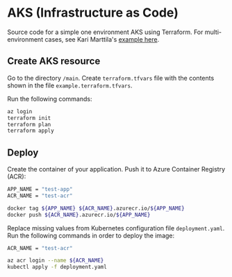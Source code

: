 # AKS (Infrastructure as Code)

Source code for a simple one environment AKS using Terraform. For multi-environment cases, see Kari Marttila's [example here][1].

## Create AKS resource

Go to the directory `/main`. Create `terraform.tfvars` file with the contents shown in the file `example.terraform.tfvars`.

Run the following commands:

```sh
az login
terraform init
terraform plan
terraform apply
```

## Deploy

Create the container of your application. Push it to Azure Container Registry (ACR):

```sh
APP_NAME = "test-app"
ACR_NAME = "test-acr"

docker tag ${APP_NAME} ${ACR_NAME}.azurecr.io/${APP_NAME}
docker push ${ACR_NAME}.azurecr.io/${APP_NAME}
```

Replace missing values from Kubernetes configuration file `deployment.yaml`. Run the following commands in order to deploy the image:

```sh
ACR_NAME = "test-acr"

az acr login --name ${ACR_NAME}
kubectl apply -f deployment.yaml
```

[1]: https://github.com/karimarttila/azure